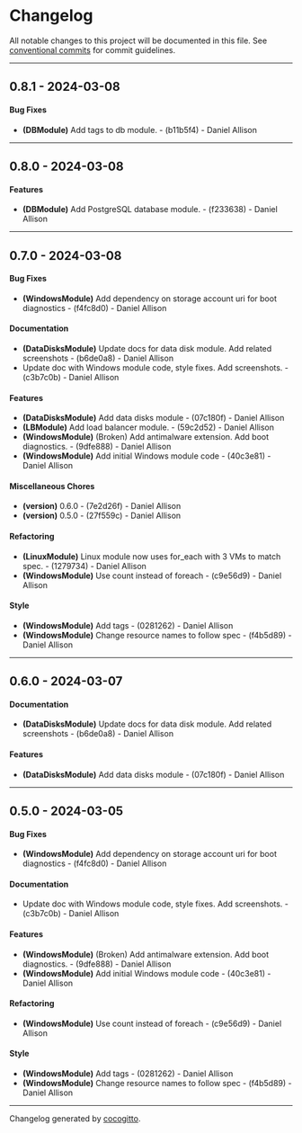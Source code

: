 # Changelog
All notable changes to this project will be documented in this file. See [conventional commits](https://www.conventionalcommits.org/) for commit guidelines.

- - -
## 0.8.1 - 2024-03-08
#### Bug Fixes
- **(DBModule)** Add tags to db module. - (b11b5f4) - Daniel Allison

- - -

## 0.8.0 - 2024-03-08
#### Features
- **(DBModule)** Add PostgreSQL database module. - (f233638) - Daniel Allison

- - -

## 0.7.0 - 2024-03-08
#### Bug Fixes
- **(WindowsModule)** Add dependency on storage account uri for boot diagnostics - (f4fc8d0) - Daniel Allison
#### Documentation
- **(DataDisksModule)** Update docs for data disk module. Add related screenshots - (b6de0a8) - Daniel Allison
- Update doc with Windows module code, style fixes. Add screenshots. - (c3b7c0b) - Daniel Allison
#### Features
- **(DataDisksModule)** Add data disks module - (07c180f) - Daniel Allison
- **(LBModule)** Add load balancer module. - (59c2d52) - Daniel Allison
- **(WindowsModule)** (Broken) Add antimalware extension. Add boot diagnostics. - (9dfe888) - Daniel Allison
- **(WindowsModule)** Add initial Windows module code - (40c3e81) - Daniel Allison
#### Miscellaneous Chores
- **(version)** 0.6.0 - (7e2d26f) - Daniel Allison
- **(version)** 0.5.0 - (27f559c) - Daniel Allison
#### Refactoring
- **(LinuxModule)** Linux module now uses for_each with 3 VMs to match spec. - (1279734) - Daniel Allison
- **(WindowsModule)** Use count instead of foreach - (c9e56d9) - Daniel Allison
#### Style
- **(WindowsModule)** Add tags - (0281262) - Daniel Allison
- **(WindowsModule)** Change resource names to follow spec - (f4b5d89) - Daniel Allison

- - -

## 0.6.0 - 2024-03-07
#### Documentation
- **(DataDisksModule)** Update docs for data disk module. Add related screenshots - (b6de0a8) - Daniel Allison
#### Features
- **(DataDisksModule)** Add data disks module - (07c180f) - Daniel Allison

- - -

## 0.5.0 - 2024-03-05
#### Bug Fixes
- **(WindowsModule)** Add dependency on storage account uri for boot diagnostics - (f4fc8d0) - Daniel Allison
#### Documentation
- Update doc with Windows module code, style fixes. Add screenshots. - (c3b7c0b) - Daniel Allison
#### Features
- **(WindowsModule)** (Broken) Add antimalware extension. Add boot diagnostics. - (9dfe888) - Daniel Allison
- **(WindowsModule)** Add initial Windows module code - (40c3e81) - Daniel Allison
#### Refactoring
- **(WindowsModule)** Use count instead of foreach - (c9e56d9) - Daniel Allison
#### Style
- **(WindowsModule)** Add tags - (0281262) - Daniel Allison
- **(WindowsModule)** Change resource names to follow spec - (f4b5d89) - Daniel Allison

- - -

Changelog generated by [cocogitto](https://github.com/cocogitto/cocogitto).